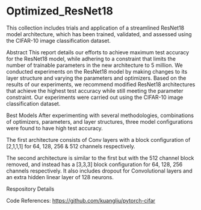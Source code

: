 # Optimized_ResNet18

This collection includes trials and application of a streamlined ResNet18 model architecture, which has been trained, validated, and assessed using the CIFAR-10 image classification dataset.


Abstract
This report details our efforts to achieve maximum test accuracy for the ResNet18 model, while adhering to a constraint that limits the number of trainable parameters in the new architecture to 5 million. We conducted experiments on the ResNet18 model by making changes to its layer structure and varying the parameters and optimizers. Based on the results of our experiments, we recommend modified ResNet18 architectures that achieve the highest test accuracy while still meeting the parameter constraint. Our experiments were carried out using the CIFAR-10 image classification dataset.

Best Models
After experimenting with several methodologies, combinations of optimizers, parameters, and layer structures, three model configurations were found to have high test accuracy.

The first architecture consists of Conv layers with a block configuration of [2,1,1,1] for 64, 128, 256 & 512 channels respectively.

The second architecture is similar to the first but with the 512 channel block removed, and instead has a [3,3,3] block configuration for 64, 128, 256 channels respectively. It also includes dropout for Convolutional layers and an extra hidden linear layer of 128 neurons.

Respository Details


Code References:
https://github.com/kuangliu/pytorch-cifar
